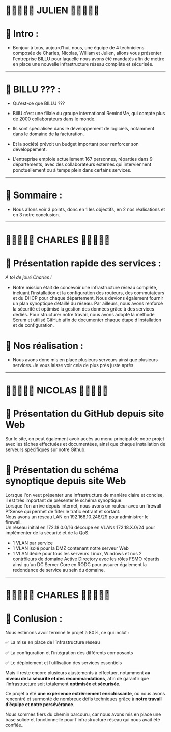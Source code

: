 # 🚨🚨🚨🚨🚨 JULIEN 🚨🚨🚨🚨🚨

# 📑 Intro :

- Bonjour à tous, aujourd'hui, nous, une équipe de 4 techniciens composée de Charles, Nicolas, William et Julien, allons vous présenter l'entreprise BILLU pour laquelle nous avons été mandatés afin de mettre en place une nouvelle infrastructure réseau complète et sécurisée.

---

# 📑 BILLU ??? :

- Qu'est-ce que BILLU ???
  
- BillU c'est une filiale du groupe international RemindMe, qui compte plus de
2000 collaborateurs dans le monde.

- Ils sont spécialisée dans le développement de logiciels, notamment dans le domaine de la facturation.

- Et la société prévoit un budget important pour renforcer son développement.

- L'entreprise emploie actuellement 167 personnes, réparties dans 9 départements, avec des collaborateurs externes qui interviennent ponctuellement ou à temps plein dans certains services.

---

# 📑 Sommaire :

- Nous allons voir 3 points, donc en 1 les objectifs, en 2 nos réalisations et en 3 notre conclusion.

---


# 🚨🚨🚨🚨🚨 CHARLES 🚨🚨🚨🚨🚨 

# 📑 Présentation rapide des services :

*A toi de joué Charles !*

- Notre mission était de concevoir une infrastructure réseau complète, incluant l’installation et la configuration des routeurs, des commutateurs et du DHCP pour chaque département. Nous devions également fournir un plan synoptique détaillé du réseau. Par ailleurs, nous avons renforcé la sécurité et optimisé la gestion des données grâce à des services dédiés. Pour structurer notre travail, nous avons adopté la méthode Scrum et utilisé GitHub afin de documenter chaque étape d’installation et de configuration.

# 📑 Nos réalisation :

- Nous avons donc mis en place plusieurs serveurs ainsi que plusieurs services. Je vous laisse voir cela de plus près juste après.
  
---

 # 🚨🚨🚨🚨🚨 NICOLAS 🚨🚨🚨🚨🚨

# 📑 Présentation du GitHub depuis site Web  

Sur le site, on peut également avoir accès au menu principal de notre projet avec les tâches effectuées et documentées, ainsi que chaque installation de serveurs spécifiques sur notre Github.  


# 📑 Présentation du schéma synoptique depuis site Web  

Lorsque l'on veut présenter une Infrastructure de manière claire et concise, il est très important de présenter le schéma synoptique.  
Lorsque l'on arrive depuis internet, nous avons un routeur avec un firewall PfSense qui permet de filter le trafic entrant et sortant.  
Nous avons un réseau LAN en 192.168.10.248/29 pour administrer le firewall.  
Un réseau initial en 172.18.0.0/16 découpé en VLANs 172.18.X.0/24 pour implémenter de la sécurité et de la QoS.  
- 1 VLAN par service  
- 1 VLAN isolé pour la DMZ contenant notre serveur Web  
- 1 VLAN dédié pour tous les serveurs Linux, Windows et nos 2 contrôleurs de domaine Active Directory avec les rôles FSMO répartis ainsi qu'un DC Server Core en RODC pour assurer également la redondance de service au sein du domaine.

---

# 🚨🚨🚨🚨🚨 CHARLES 🚨🚨🚨🚨🚨 

# 📑 Conlusion :
Nous estimons avoir terminé le projet à 80%, ce qui inclut :

✅ La mise en place de l’infrastructure réseau

✅ La configuration et l’intégration des différents composants

✅ Le déploiement et l’utilisation des services essentiels

Mais il reste encore plusieurs ajustements à effectuer, notamment **au niveau de la sécurité et des recommandations**, afin de garantir que l’infrastructure soit totalement **optimisée et sécurisée**.

Ce projet a été **une expérience extrêmement enrichissante**, où nous avons rencontré et surmonté de nombreux défis techniques grâce à **notre travail d’équipe et notre persévérance**.

Nous sommes fiers du chemin parcouru, car nous avons mis en place une base solide et fonctionnelle pour l'infrastructure réseau qui nous avait été confiée..
